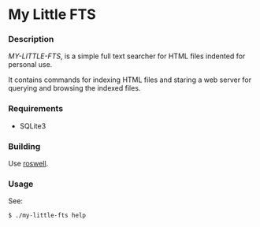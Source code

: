 My Little FTS
=============

### Description

*MY-LITTLE-FTS*, is a simple full text searcher for HTML files indented
for personal use.

It contains commands for indexing HTML files and staring a web server
for querying and browsing the indexed files.

### Requirements

* SQLite3

### Building

Use [roswell](http://github.com/roswell/roswell).

### Usage

See:

    $ ./my-little-fts help
